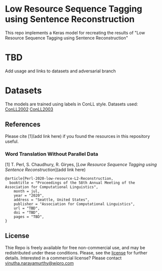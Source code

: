 # Low Resource Sequence Tagging using Sentence Reconstruction
This repo implements a Keras model for recreating the results of "Low Resource Sequence Tagging using Sentence Reconstruction"
 
# TBD 
Add usage and links to datasets and adversarial branch

# Datasets
The models are trained using labels in ConLL style. 
Datasets used: 
[ConLL2002](https://github.com/teropa/nlp/tree/master/resources/corpora/conll2002)
[ConLL2003](https://www.clips.uantwerpen.be/conll2003/ner/)
## References
Please cite [1](add link here) if you found the resources in this repository useful.

### Word Translation Without Parallel Data

[1] T. Perl, S. Chaudhury, R. Giryes, [*Low Resource Sequence Tagging using Sentence Reconstruction*](add link here)

```
@article{Perl-2020-low-resource-L2-Reconstruction,
  booktitle = "Proceedings of the 58th Annual Meeting of the Association for Computational Linguistics",
    month = jul,
    year = "2020",
    address = "Seattle, United States",
    publisher = "Association for Computational Linguistics",
    url = "TBD",
    doi = "TBD",
    pages = "TBD",
}
```


## License
Thie Repo is freely available for free non-commercial use, and may be redistributed under these conditions. Please, see the [license](LICENSE) for further details. Interested in a commercial license? Please contact vinutha.narayamurthy@wipro.com
